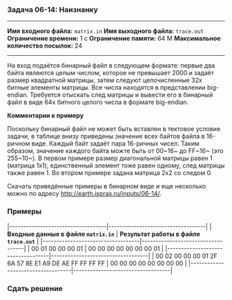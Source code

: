 ### Задача 06-14: Наизнанку

  -------------------------------------- -------------
  **Имя входного файла:**                `matrix.in`
  **Имя выходного файла:**               `trace.out`
  **Ограничение времени:**               1 с
  **Ограничение памяти:**                64 M
  **Максимальное количество посылок:**   24
  -------------------------------------- -------------

На вход подаётся бинарный файл в следующем формате: первые два байта
являются целым числом, которое не превышает 2000 и задаёт размер
квадратной матрицы, затем следуют целочисленные 32х битные элементы
матрицы. Все числа находятся в представлении big-endian. Требуется
отыскать след матрицы и вывести его в бинарный файл в виде 64х битного
целого числа в формате big-endian.

**Комментарии к примеру**

Поскольку бинарный файл не может быть вставлен в тектовое условие
задачи, в таблице внизу приведены значение всех байтов файла в 16-ричном
виде. Каждый байт задаёт пара 16-ричных чисел. Таким образом, значение
каждого байта можте быть от 00~16~ до FF~16~ (это 255~10~). В первом
примере размер диагональной матрицы равен 1 (матрица 1x1), единственный
элемент тоже равен одному, след матрицы также равен 1. Во втором примере
задана матрица 2x2 со следом 0.

Скачать приведённые примеры в бинарном виде и еще несколько можно по
адресу <http://earth.ispras.ru/inputs/06-14/>.

### Примеры

|-----------------------------------|-----------------------------------|
| **Входные данные в файле `matrix.in`**         | **Результат работы в файле `trace.out`**       |
|-----------------------------------|-----------------------------------|
|     00 01 00 00 00 01             |     00 00 00 00 00 00 00 01       |
|-----------------------------------|-----------------------------------|
| 00 02 00 00 00 01 2F 6A 57 8E E1 A9 DE AE FF FF FF FF |     00 00 00 00 00 00 00 00       |
|-----------------------------------|-----------------------------------|

### Сдать решение
